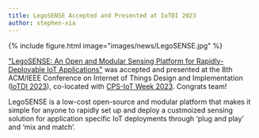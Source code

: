 ```yaml
---
title: LegoSENSE Accepted and Presented at IoTDI 2023
author: stephen-xia
---
```


{%
  include figure.html
  image="images/news/LegoSENSE.jpg"
%}

["LegoSENSE: An Open and Modular Sensing Platform for Rapidly-Deployable IoT Applications"](https://dl.acm.org/doi/abs/10.1145/3576842.3582369) was accepted and presented at the 8th ACM/IEEE Conference on Internet of Things Design and Implementation ([IoTDI 2023](https://conferences.computer.org/iotDI/2023/)), co-located with [CPS-IoT Week 2023](https://cps-iot-week2023.cs.utsa.edu/). Congrats team!

LegoSENSE is a low-cost open-source and modular platform that makes it simple for anyone to rapidly set up and deploy a custmoized sensing solution for application specific IoT deployments through ‘plug and play’ and ‘mix and match’.
